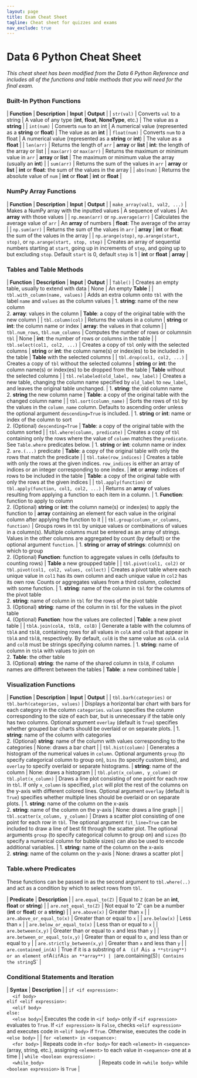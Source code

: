 ```yaml
---
layout: page
title: Exam Cheat Sheet
tagline: Cheat sheet for quizzes and exams
nav_exclude: true
---
```


# Data 6 Python Cheat Sheet
_This cheat sheet has been modified from the Data 6 Python Reference and includes all of the functions and table methods that you will need for the final exam._

### Built-In Python Functions

| **Function** | **Description** | **Input** | **Output** |
| `str(val)` | Converts `val` to a string | A value of any type (**int**, **float**, **NoneType**, etc.) | The value as a **string** |
| `int(num)` | Converts `num` to an int | A numerical value (represented as a **string** or **float**) | The value as an **int** |
| `float(num)` | Converts `num` to a float | A numerical value (represented as a **string** or **int**) | The value as a **float** |
| `len(arr)` | Returns the length of `arr` | **array** or **list** | **int**: the length of the array or list |
| `max(arr)` or `max(arr)` | Returns the maximum or minimum value in `arr` | **array** or **list** | The maximum or minimum value the array (usually an **int**) |
| `sum(arr)` | Returns the sum of the values in `arr` | **array** or **list** | **int** or **float**: the sum of the values in the array |
| `abs(num)` | Returns the absolute value of `num` | **int** or **float** | **int** or **float** |

### NumPy Array Functions

| **Function** | **Description** | **Input** | **Output** |
| `make_array(val1, val2, ...)` | Makes a NumPy array with the inputted values | A sequence of values | An **array** with those values |
| `np.mean(arr)` or `np.average(arr)` | Calculates the average value of `arr` | An **array** of numbers | **float**: The average of the array |
| `np.sum(arr)` | Returns the sum of the values in `arr` | **array** | **int** or **float**: the sum of the values in the array |
| `np.arange(stop)`, `np.arange(start, stop)`, or `np.arange(start, stop, step)` | Creates an array of sequential numbers starting at `start`, going up in increments of `step`, and going up to but excluding `stop`. Default `start` is 0, default `step` is 1 | **int** or **float** | **array** |

### Tables and Table Methods

| **Function** | **Description** | **Input** | **Output** |
| `Table()` | Creates an empty table, usually to extend with data | None | An empty **Table** |
| `tbl.with_column(name, values)` | Adds an extra column onto `tbl` with the label `name` and `values` as the column values | 1. **string**: name of the new column <br> 2. **array**: values in the column | **Table**: a copy of the original table with the new column |
| `tbl.column(col)` | Returns the values in a column  | **string** or **int**: the column name or index | **array**: the values in that column |
| `tbl.num_rows`, `tbl.num_columns` | Computes the number of rows or columnsin `tbl` | None | **int**: the number of rows or columns in the table |
| `tbl.select(col1, col2, ...)` | Creates a copy of `tbl` only with the selected columns | **string** or **int**: the column name(s) or index(es) to be included in the table | **Table** with the selected columns |
| `tbl.drop(col1, col2, ...)` | Creates a copy of `tbl` without the selected columns | **string** or **int**: the column name(s) or index(es) to be dropped from the table | **Table** without the selected columns |
| `tbl.relabeled(old_label, new_label)` | Creates a new table, changing the column name specified by `old_label` to `new_label`, and leaves the original table unchanged. | 1. **string**: the old column name <br> 2. **string** the new column name | **Table**: a copy of the original table with the changed column name |
| `tbl.sort(column_name)` | Sorts the rows of `tbl` by the values in the `column_name` column. Defaults to ascending order unless the optional argument `descending=True` is included. | 1. **string** or **int**: name or index of the column to sort <br> 2. (Optional) `descending=True` | **Table**: a copy of the original table with the column sorted |
| `tbl.where(column, predicate)` | Creates a copy of `tbl` containing only the rows where the value of `column` matches the `predicate`. See `Table.where` predicates below. | 1. **string** or **int**: column name or index <br> 2. `are.(...)` predicate | **Table**: a copy of the original table with only the rows that match the predicate |
| `tbl.take(row_indices)` | Creates a table with only the rows at the given indices. `row_indices` is either an array of indices or an integer corresponding to one index. | **int** or **array**: indices of rows to be included in the table | **Table**: a copy of the original table with only the rows at the given indices |
| `tbl.apply(function)` or `tbl.apply(function, col1, col2, ...)` | Returns an **array** of values resulting from applying a function to each item in a column. | 1. **Function**: function to apply to column <br> 2. (Optional) **string** or **int**: the column name(s) or index(es) to apply the function to | **array** containing an element for each value in the original column after applying the function to it |
| `tbl.group(column_or_columns, function)` | Groups rows in `tbl` by unique values or combinations of values in a column(s). Multiple columns must be entered as an array of strings. Values in the other columns are aggregated by count (by default) or the optional argument `function`. | 1. **string** or **array of strings**: column(s) on which to group <br> 2. (Optional) **Function**: function to aggregate values in cells (defaults to counting rows) | **Table** a new groupped table |
| `tbl.pivot(col1, col2)` or `tbl.pivot(col1, col2, values, collect)` | Creates a pivot table where each unique value in `col1` has its own column and each unique value in `col2` has its own row. Counts or aggregates values from a third column, collected with some function. | 1. **string**: name of the column in `tbl` for the columns of the pivot table <br> 2. **string**: name of column in `tbl` for the rows of the pivot table <br> 3. (Optional) **string**: name of the column in `tbl` for the values in the pivot table <br> 4. (Optional) **Function**: how the values are collected | **Table**: a new pivot table |
| `tblA.join(colA, tblB, colB)` | Generate a table with the columns of `tblA` and `tblB`, containing rows for all values in `colA` and `colB` that appear in `tblA` and `tblB`, respectively. By default, `colB` is the same value as `colA`. `colA` and `colB` must be strings specifying column names. | 1. **string**: name of column in `tblA` with values to join on <br> 2. **Table**: the other table <br> 3. (Optional) **string**: the name of the shared column in `tblB`, if column names are different between the tables | **Table**: a new combined table |

### Visualization Functions

| **Function** | **Description** | **Input** | **Output** |
| `tbl.barh(categories)` or `tbl.barh(categories, values)` | Displays a horizontal bar chart with bars for each category in the column `categories`. `values` specifies the column corresponding to the size of each bar, but is unnecessary if the table only has two columns. Optional argument `overlay` (default is `True`) specifies whether grouped bar charts should be overlaid or on separate plots. | 1. **string**: name of the column with categories <br> 2. (Optional) **string**: name of the column with values corresponding to the categories | None: draws a bar chart |
| `tbl.hist(column)` | Generates a histogram of the numerical values in `column`. Optional arguments `group` (to specify categorical column to group on), `bins` (to specify custom bins), and `overlay` to specify overlaid or separate histograms. | **string**: name of the column | None: draws a histogram |
| `tbl.plot(x_column, y_column)` or `tbl.plot(x_column)` | Draws a line plot consisting of one point for each row in `tbl`. If only `x_column` is specified, `plot` will plot the rest of the columns on the y-axis with different colored lines. Optional argument `overlay` (default is `True`) specifies whether multiple lines should be overlaid or on separate plots. | 1. **string**: name of the column on the x-axis <br> 2. **string**: name of the column on the y-axis | None: draws a line graph |
| `tbl.scatter(x_column, y_column)` | Draws a scatter plot consisting of one point for each row in `tbl`. The optional argument `fit_line=True` can be included to draw a line of best fit through the scatter plot. The optional arguments `group` (to specify categorical column to group on) and `sizes` (to specify a numerical column for bubble sizes) can also be used to encode additional variables. | 1. **string**: name of the column on the x-axis <br> 2. **string**: name of the column on the y-axis | None: draws a scatter plot |

### Table.where Predicates
These functions can be passed in as the second argument to `tbl.where(..)` and act as a condition by which to select rows from `tbl`.

| **Predicate** | **Description** |
| `are.equal_to(Z)` |	Equal to `Z` (can be an **int**, **float** or **string**) |
| `are.not_equal_to(Z)`	| Not equal to 'Z' can be a number (**int** or **float**) or a **string**) |
| `are.above(x)`	| Greater than `x` |
| `are.above_or_equal_to(x)` | Greater than or equal to `x` |
| `are.below(x)`	| Less than `x` |
| `are.below_or_equal_to(x)` |	Less than or equal to `x` |
| `are.between(x,y)` |	Greater than or equal to `x` and less than `y` |
| `are.between_or_equal_to(x,y)` |	Greater than or equal to `x`, and less than or equal to `y` |
|  `are.strictly_between(x,y)` |	Greater than `x` and less than `y` |
| `are.contained_in(A)` |	True if it is a substring of `A  (if `A` is a **string**) or an element of `A` (if `A` is an **array**) |
| `are.containing(S)` |	Contains the string `S` |

### Conditional Statements and Iteration

| **Syntax** | **Description** |
| `if <if expression>:` <br> &nbsp;&nbsp;&nbsp;&nbsp;`<if body>` <br> `elif <elif expression>:` <br> &nbsp;&nbsp;&nbsp;&nbsp;`<elif body>` <br> `else:` <br> &nbsp;&nbsp;&nbsp;&nbsp;`<else body>`| Executes the code in `<if body>` only if `<if expression>` evaluates to `True`. If `<if expression>` is `False`, checks `<elif expression>` and executes code in `<elif body>` if `True`. Otherwise, executes the code in `<else body>` |
| `for <element> in <sequence>:` <br> &nbsp;&nbsp;&nbsp;&nbsp;`<for body>` | Repeats code in `<for body>` for each `<element>` in `<sequence>` (array, string, etc.), assigning `<element>` to each value in `<sequence>` one at a time |
| `while <boolean expression>:` <br> &nbsp;&nbsp;&nbsp;&nbsp;`<while_body>`&nbsp;&nbsp;&nbsp;&nbsp;&nbsp;&nbsp;&nbsp;&nbsp;&nbsp;&nbsp;&nbsp;&nbsp;&nbsp;&nbsp;&nbsp;&nbsp;&nbsp;&nbsp;&nbsp;&nbsp;&nbsp;&nbsp;&nbsp;&nbsp;&nbsp;&nbsp;&nbsp;&nbsp;&nbsp;&nbsp;&nbsp;&nbsp;&nbsp;&nbsp;&nbsp;&nbsp;&nbsp; | Repeats code in `<while body>` while `<boolean expression>` is `True` |

